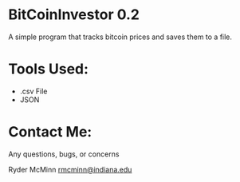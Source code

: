 BitCoinInvestor 0.2
===================

A simple program that tracks bitcoin prices and saves them to a file.

Tools Used:
===========

- .csv File
- JSON

Contact Me:
===========

Any questions, bugs, or concerns

Ryder McMinn
rmcminn@indiana.edu

